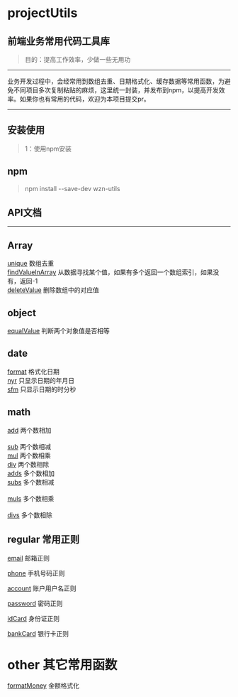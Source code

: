 # projectUtils
## 前端业务常用代码工具库
> 目的：提高工作效率，少做一些无用功
***
业务开发过程中，会经常用到数组去重、日期格式化、缓存数据等常用函数，为避免不同项目多次复制粘贴的麻烦，这里统一封装，并发布到npm，以提高开发效率。如果你也有常用的代码，欢迎为本项目提交pr。
***
## 安装使用
> 1：使用npm安装
## npm
> npm install --save-dev wzn-utils
## API文档
***
## Array<br>
[unique](https://github.com/ErnestWangZuNian/projectUtils/blob/master/src/module/array/index.js)     数组去重</br>
[findValueInArray](https://github.com/ErnestWangZuNian/projectUtils/blob/master/src/module/array/index.js)      从数据寻找某个值，如果有多个返回一个数组索引，如果没有，返回-1</br>
[deleteValue](https://github.com/ErnestWangZuNian/projectUtils/blob/master/src/module/array/index.js)     删除数组中的对应值</br>

## object
[equalValue](https://github.com/ErnestWangZuNian/projectUtils/blob/master/src/module/object/index.js)      判断两个对象值是否相等


## date
[format](https://github.com/ErnestWangZuNian/projectUtils/blob/master/src/module/date/index.js)      格式化日期</br>
[nyr](https://github.com/ErnestWangZuNian/projectUtils/blob/master/src/module/date/index.js)      只显示日期的年月日</br>
[sfm](https://github.com/ErnestWangZuNian/projectUtils/blob/master/src/module/date/index.js)      只显示日期的时分秒</br>
## math 
[add](https://github.com/ErnestWangZuNian/projectUtils/blob/master/src/module/math/index.js)      两个数相加</br>  
[sub](https://github.com/ErnestWangZuNian/projectUtils/blob/master/src/module/math/index.js)      两个数相减</br> 
[mul](https://github.com/ErnestWangZuNian/projectUtils/blob/master/src/module/math/index.js)      两个数相乘</br> 
[div](https://github.com/ErnestWangZuNian/projectUtils/blob/master/src/module/math/index.js)      两个数相除</br>
[adds](https://github.com/ErnestWangZuNian/projectUtils/blob/master/src/module/math/index.js)      多个数相加</br>
[subs](https://github.com/ErnestWangZuNian/projectUtils/blob/master/src/module/math/index.js)      多个数相减</br>  
[muls](https://github.com/ErnestWangZuNian/projectUtils/blob/master/src/module/math/index.js)      多个数相乘</br>  
[divs](https://github.com/ErnestWangZuNian/projectUtils/blob/master/src/module/math/index.js)      多个数相除</br>

## regular 常用正则
[email](https://github.com/ErnestWangZuNian/projectUtils/blob/master/src/module/regular/index.js)      邮箱正则</br>

[phone](https://github.com/ErnestWangZuNian/projectUtils/blob/master/src/module/regular/index.js)      手机号码正则</br>

[account](https://github.com/ErnestWangZuNian/projectUtils/blob/master/src/module/regular/index.js)      账户用户名正则</br>

[password](https://github.com/ErnestWangZuNian/projectUtils/blob/master/src/module/regular/index.js)      密码正则</br>

[idCard](https://github.com/ErnestWangZuNian/projectUtils/blob/master/src/module/regular/index.js)      身份证正则</br>

[bankCard](https://github.com/ErnestWangZuNian/projectUtils/blob/master/src/module/regular/index.js)      银行卡正则</br>

# other 其它常用函数
[formatMoney](https://github.com/ErnestWangZuNian/projectUtils/blob/master/src/module/other/index.js)      金额格式化</br>



  
  

